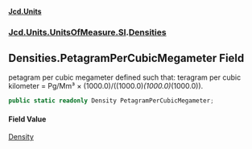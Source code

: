 #### [Jcd.Units](index.md 'index')

### [Jcd.Units.UnitsOfMeasure.SI](Jcd.Units.UnitsOfMeasure.SI.md 'Jcd.Units.UnitsOfMeasure.SI').[Densities](Densities.md 'Jcd.Units.UnitsOfMeasure.SI.Densities')

## Densities.PetagramPerCubicMegameter Field

petagram per cubic megameter defined such that: teragram per cubic kilometer = Pg/Mm³ ×
(1000.0)/((1000.0)*(1000.0)*(1000.0)).

```csharp
public static readonly Density PetagramPerCubicMegameter;
```

#### Field Value

[Density](Density.md 'Jcd.Units.UnitTypes.Density')